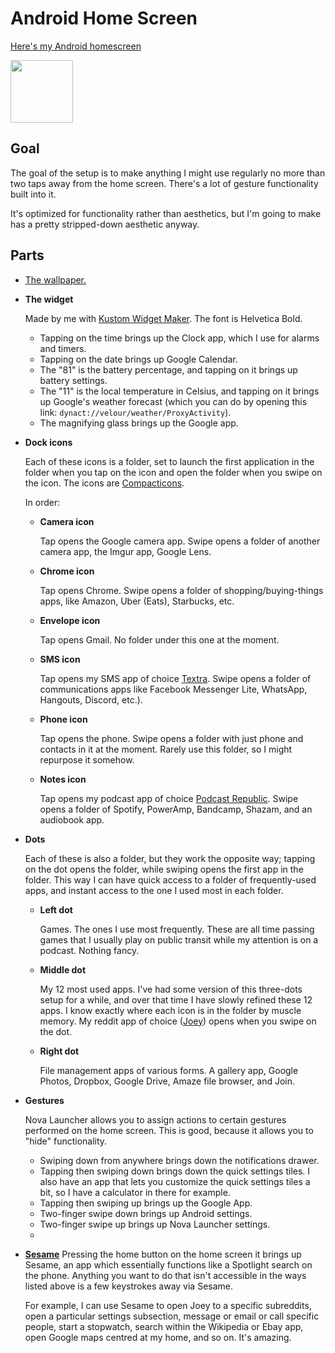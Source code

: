# Android Home Screen

[Here's my Android homescreen](https://i.imgur.com/nevVV8d.png)

<img src="https://i.imgur.com/nevVV8d.png" width="100">

## Goal

The goal of the setup is to make anything I might use regularly no more than two taps away from the home screen. There's a lot of gesture functionality built into it.

It's optimized for functionality rather than aesthetics, but I'm going to make has a pretty stripped-down aesthetic anyway.

## Parts

* [The wallpaper.](https://i.imgur.com/6mDQLAb.png)

* **The widget**

	Made by me with [Kustom Widget Maker](https://play.google.com/store/apps/details?id=org.kustom.widget). The font is Helvetica Bold.

	* Tapping on the time brings up the Clock app, which I use for alarms and timers.
	* Tapping on the date brings up Google Calendar.
	* The "81" is the battery percentage, and tapping on it brings up battery settings.
	* The "11" is the local temperature in Celsius, and tapping on it brings up Google's weather forecast (which you can do by opening this link: `dynact://velour/weather/ProxyActivity`).
	* The magnifying glass brings up the Google app.

* **Dock icons**

	Each of these icons is a folder, set to launch the first application in the folder when you tap on the icon and open the folder when you swipe on the icon. The icons are [Compacticons](https://www.deviantart.com/tatosxl/art/Compacticons-HD-for-Android-586892801). 

 	In order:

	* **Camera icon** 

		Tap opens the Google camera app. Swipe opens a folder of another camera app, the Imgur app, Google Lens. 
	* **Chrome icon**

		Tap opens Chrome. Swipe opens a folder of shopping/buying-things apps, like Amazon, Uber (Eats), Starbucks, etc. 
	* **Envelope icon**

		Tap opens Gmail. No folder under this one at the moment. 
	* **SMS icon**

		Tap opens my SMS app of choice [Textra](https://play.google.com/store/apps/details?id=com.textra). Swipe opens a folder of communications apps like Facebook Messenger Lite, WhatsApp, Hangouts, Discord, etc.).
	* **Phone icon**

		Tap opens the phone. Swipe opens a folder with just phone and contacts in it at the moment. Rarely use this folder, so I might repurpose it somehow. 
	* **Notes icon**

		Tap opens my podcast app of choice [Podcast Republic](https://play.google.com/store/apps/details?id=com.itunestoppodcastplayer.app). Swipe opens a folder of Spotify, PowerAmp, Bandcamp, Shazam, and an audiobook app.
* **Dots** 

 	Each of these is also a folder, but they work the opposite way; tapping on the dot opens the folder, while swiping opens the first app in the folder. This way I can have quick access to a folder of frequently-used apps, and instant access to the one I used most in each folder.

	* **Left dot**

		Games. The ones I use most frequently. These are all time passing games that I usually play on public transit while my attention is on a podcast. Nothing fancy. 
	* **Middle dot**

		My 12 most used apps. I've had some version of this three-dots setup for a while, and over that time I have slowly refined these 12 apps. I know exactly where each icon is in the folder by muscle memory. My reddit app of choice ([Joey](https://play.google.com/store/apps/details?id=o.o.joey)) opens when you swipe on the dot. 
	* **Right dot**

		File management apps of various forms. A gallery app, Google Photos, Dropbox, Google Drive, Amaze file browser, and Join. 
* **Gestures**

 	Nova Launcher allows you to assign actions to certain gestures performed on the home screen. This is good, because it allows you to "hide" functionality. 

	* Swiping down from anywhere brings down the notifications drawer. 
	* Tapping then swiping down brings down the quick settings tiles. I also have an app that lets you customize the quick settings tiles a bit, so I have a calculator in there for example. 
	* Tapping then swiping up brings up the Google App. 
	* Two-finger swipe down brings up Android settings. 
	* Two-finger swipe up brings up Nova Launcher settings.
	*  
* **[Sesame](https://play.google.com/store/apps/details?id=ninja.sesame.app.edge)**
	Pressing the home button on the home screen it brings up Sesame, an app which essentially functions like a Spotlight search on the phone. Anything you want to do that isn't accessible in the ways listed above is a few keystrokes away via Sesame. 

	For example, I can use Sesame to open Joey to a specific subreddits, open a particular settings subsection, message or email or call specific people, start a stopwatch, search within the Wikipedia or Ebay app, open Google maps centred at my home, and so on. It's amazing.
